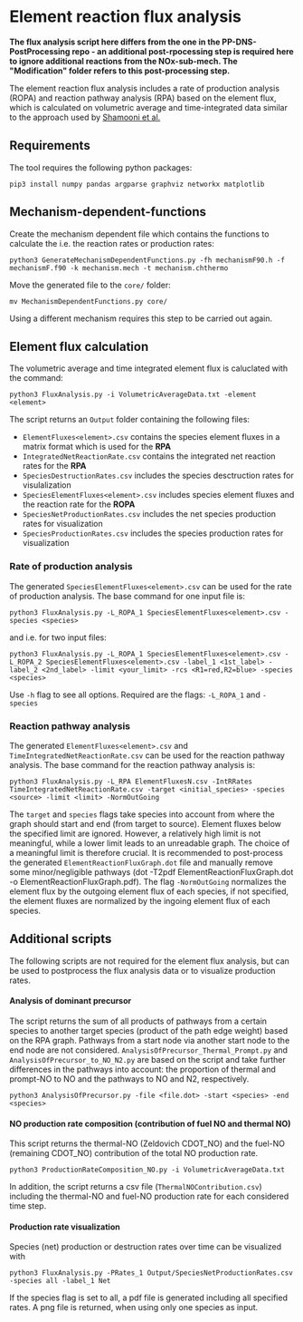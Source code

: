 # Element reaction flux analysis

__The flux analysis script here differs from the one in the PP-DNS-PostProcessing repo - an additional post-rpocessing step is required here to ignore additional reactions from the NOx-sub-mech. The "Modification" folder refers to this post-processing step.__

The element reaction flux analysis includes a rate of production analysis (ROPA) and reaction pathway analysis 
(RPA) based on the element flux, which is calculated on volumetric average and time-integrated data similar to 
the approach used by [Shamooni et al.](https://linkinghub.elsevier.com/retrieve/pii/S001623612032994X)

## Requirements
The tool requires the following python packages:
~~~~~~~~~~{sh}
pip3 install numpy pandas argparse graphviz networkx matplotlib
~~~~~~~~~~

## Mechanism-dependent-functions
Create the mechanism dependent file which contains the functions to calculate the i.e. the reaction rates 
or production rates:
~~~~~~~~~~{sh}
python3 GenerateMechanismDependentFunctions.py -fh mechanismF90.h -f mechanismF.f90 -k mechanism.mech -t mechanism.chthermo
~~~~~~~~~~
Move the generated file to the `core/` folder:
~~~~~~~~~~{sh}
mv MechanismDependentFunctions.py core/
~~~~~~~~~~
Using a different mechanism requires this step to be carried out again.

## Element flux calculation
The volumetric average and time integrated element flux is caluclated with the command:
~~~~~~~~~~{sh}
python3 FluxAnalysis.py -i VolumetricAverageData.txt -element <element>
~~~~~~~~~~
The script returns an `Output` folder containing the following files:
- `ElementFluxes<element>.csv` contains the species element fluxes in a matrix format which is used for the __RPA__
- `IntegratedNetReactionRate.csv` contains the integrated net reaction rates for the __RPA__
- `SpeciesDestructionRates.csv` includes the species desctruction rates for visulalization
- `SpeciesElementFluxes<element>.csv` includes species element fluxes and the reaction rate for the __ROPA__
- `SpeciesNetProductionRates.csv` includes the net species production rates for visualization
- `SpeciesProductionRates.csv` includes the species production rates for visualization

### Rate of production analysis
The generated `SpeciesElementFluxes<element>.csv` can be used for the rate of production analysis. The base 
command for one input file is:
~~~~~~~~~~{sh}
python3 FluxAnalysis.py -L_ROPA_1 SpeciesElementFluxes<element>.csv -species <species>
~~~~~~~~~~
and i.e. for two input files:
~~~~~~~~~~{sh}
python3 FluxAnalysis.py -L_ROPA_1 SpeciesElementFluxes<element>.csv -L_ROPA_2 SpeciesElementFluxes<element>.csv -label_1 <1st_label> -label_2 <2nd_label> -limit <your_limit> -rcs <R1=red,R2=blue> -species <species>
~~~~~~~~~~
Use `-h` flag to see all options. Required are the flags: `-L_ROPA_1` and `-species`

### Reaction pathway analysis
The generated `ElementFluxes<element>.csv` and `TimeIntegratedNetReactionRate.csv` can be used for the 
reaction pathway analysis. The base command for the reaction pathway analysis is:
~~~~~~~~~~{sh}
python3 FluxAnalysis.py -L_RPA ElementFluxesN.csv -IntRRates TimeIntegratedNetReactionRate.csv -target <initial_species> -species <source> -limit <limit> -NormOutGoing
~~~~~~~~~~
The `target` and `species` flags take species into account from where the graph should start and end  (from target to 
source). Element fluxes below the specified limit are ignored. However, a relatively high limit is not meaningful, 
while a lower limit leads to an unreadable graph. The choice of a meaningful limit is therefore crucial. It is 
recommended to post-process the generated `ElementReactionFluxGraph.dot` file and manually remove some minor/negligible 
pathways (dot -T2pdf ElementReactionFluxGraph.dot -o ElementReactionFluxGraph.pdf). The flag `-NormOutGoing` normalizes 
the element flux by the outgoing element flux of each species, if not specified, the element fluxes are normalized by 
the ingoing element flux of each species.


## Additional scripts
The following scripts are not required for the element flux analysis, but can be used to postprocess the flux analysis data or to visualize production rates.

#### Analysis of dominant precursor
The script returns the sum of all products of pathways from a certain species to another target species (product 
of the path edge weight) based on the RPA graph. Pathways from a start node via another start node to the end 
node are not considered.
`AnalysisOfPrecursor_Thermal_Prompt.py` and `AnalysisOfPrecursor_to_NO_N2.py` are based on the script and take further differences in the pathways into 
account: the proportion of thermal and prompt-NO to NO and the pathways to NO and N2, respectively.
~~~~~~~~~~{sh}
python3 AnalysisOfPrecursor.py -file <file.dot> -start <species> -end <species>
~~~~~~~~~~

#### NO production rate composition (contribution of fuel NO and thermal NO)
This script returns the thermal-NO (Zeldovich CDOT_NO) and the fuel-NO (remaining CDOT_NO) contribution of the 
total NO production rate.
~~~~~~~~~~{sh}
python3 ProductionRateComposition_NO.py -i VolumetricAverageData.txt
~~~~~~~~~~
In addition, the script returns a csv file (`ThermalNOContribution.csv`) including the thermal-NO and fuel-NO 
production rate for each considered time step.

#### Production rate visualization
Species (net) production or destruction rates over time can be visualized with 
~~~~~~~~~~{sh}
python3 FluxAnalysis.py -PRates_1 Output/SpeciesNetProductionRates.csv -species all -label_1 Net
~~~~~~~~~~
If the species flag is set to all, a pdf file is generated including all specified rates. A png file is returned, when using only one species as input.

